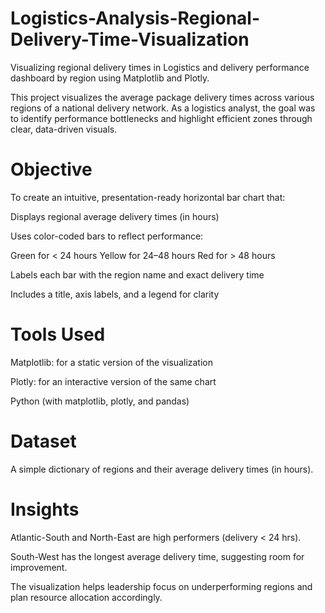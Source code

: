 # Logistics-Analysis-Regional-Delivery-Time-Visualization
Visualizing regional delivery times in Logistics and delivery performance dashboard by region using Matplotlib and Plotly.


This project visualizes the average package delivery times across various regions of a national delivery network. As a logistics analyst, the goal was to identify performance bottlenecks and highlight efficient zones through clear, data-driven visuals.

# Objective
To create an intuitive, presentation-ready horizontal bar chart that:

Displays regional average delivery times (in hours)

Uses color-coded bars to reflect performance:

Green for < 24 hours
Yellow for 24–48 hours
Red for > 48 hours

Labels each bar with the region name and exact delivery time

Includes a title, axis labels, and a legend for clarity


# Tools Used
Matplotlib: for a static version of the visualization

Plotly: for an interactive version of the same chart

Python (with matplotlib, plotly, and pandas)


# Dataset
A simple dictionary of regions and their average delivery times (in hours).

# Insights
Atlantic-South and North-East are high performers (delivery < 24 hrs).

South-West has the longest average delivery time, suggesting room for improvement.

The visualization helps leadership focus on underperforming regions and plan resource allocation accordingly.
